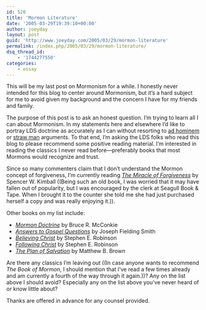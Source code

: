 ```yaml
---
id: 520
title: 'Mormon Literature'
date: '2005-03-29T19:39:10+00:00'
author: joeyday
layout: post
guid: 'http://www.joeyday.com/2005/03/29/mormon-literature'
permalink: /index.php/2005/03/29/mormon-literature/
dsq_thread_id:
    - '1744277550'
categories:
    - essay
---
```


This will be my last post on Mormonism for a while. I honestly never intended for this blog to center around Mormonism, but it’s a hard subject for me to avoid given my background and the concern I have for my friends and family.

The purpose of this post is to ask an honest question. I’m trying to learn all I can about Mormonism. In my statements here and elsewhere I’d like to portray LDS doctrine as accurately as I can without resorting to [ad hominem](http://en.wikipedia.org/wiki/Ad_hominem) or [straw man](http://en.wikipedia.org/wiki/Straw_man) arguments. To that end, I’m asking the LDS folks who read this blog to please recommend some positive reading material. I’m interested in reading the classics I never read before—preferably books that most Mormons would recognize and trust.

Since so many commenters claim that I don’t understand the Mormon concept of forgiveness, I’m currently reading <cite>[The Miracle of Forgiveness](http://amzn.com/0884944441/?tag=joeyday-20 "View product details at Amazon")</cite> by Spencer W. Kimball ((Being such an old book, I was worried that it may have fallen out of popularity, but I was encouraged by the clerk at Seagull Book &amp; Tape. When I brought it to the counter she told me she had just purchased herself a copy and was really enjoying it.)).

Other books on my list include:

- <cite>[Mormon Doctrine](http://amzn.com/0884940624/?tag=joeyday-20)</cite> by Bruce R. McConkie
- <cite>[Answers to Gospel Questions](http://amzn.com/0877470049/?tag=joeyday-20)</cite> by Joseph Fielding Smith
- <cite>[Believing Christ](http://amzn.com/1570089264/?tag=joeyday-20)</cite> by Stephen E. Robinson
- <cite>[Following Christ](http://amzn.com/1573450596/?tag=joeyday-20)</cite> by Stephen E. Robinson
- <cite>[The Plan of Salvation](http://amzn.com/1591560888/?tag=joeyday-20)</cite> by Matthew B. Brown

Are there any classics I’m leaving out ((In case anyone wants to recommend <cite>The Book of Mormon</cite>, I should mention that I’ve read a few times already and am currently a fourth of the way through it again.))? Any on the list above I should avoid? Especially any on the list above you’ve never heard of or know little about?

Thanks are offered in advance for any counsel provided.